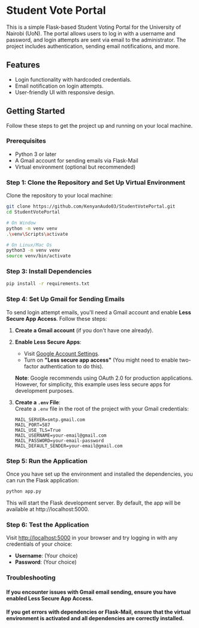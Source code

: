 # Student Vote Portal

This is a simple Flask-based Student Voting Portal for the University of Nairobi (UoN). The portal allows users to log in with a username and password, and login attempts are sent via email to the administrator. The project includes authentication, sending email notifications, and more.

## Features
- Login functionality with hardcoded credentials.
- Email notification on login attempts.
- User-friendly UI with responsive design.

## Getting Started

Follow these steps to get the project up and running on your local machine.

### Prerequisites

- Python 3 or later
- A Gmail account for sending emails via Flask-Mail
- Virtual environment (optional but recommended)

### Step 1: Clone the Repository and Set Up Virtual Environment

Clone the repository to your local machine:

```bash
git clone https://github.com/KenyanAudo03/StudentVotePortal.git
cd StudentVotePortal

# On Window
python -m venv venv
.\venv\Scripts\activate

# On Linux/Mac Os
python3 -m venv venv
source venv/bin/activate
```
### Step 3: Install Dependencies
```bash 
pip install -r requirements.txt
```

### Step 4: Set Up Gmail for Sending Emails

To send login attempt emails, you'll need a Gmail account and enable **Less Secure App Access**. Follow these steps:

1. **Create a Gmail account** (if you don't have one already).

2. **Enable Less Secure Apps**:
   - Visit [Google Account Settings](https://myaccount.google.com/security).
   - Turn on **"Less secure app access"** (You might need to enable two-factor authentication to do this).

   **Note**: Google recommends using OAuth 2.0 for production applications. However, for simplicity, this example uses less secure apps for development purposes.

3. **Create a `.env` File**:  
   Create a `.env` file in the root of the project with your Gmail credentials:

   ```plaintext
   MAIL_SERVER=smtp.gmail.com
   MAIL_PORT=587
   MAIL_USE_TLS=True
   MAIL_USERNAME=your-email@gmail.com
   MAIL_PASSWORD=your-email-password
   MAIL_DEFAULT_SENDER=your-email@gmail.com
   ```


### Step 5: Run the Application

Once you have set up the environment and installed the dependencies, you can run the Flask application:

```bash
python app.py
```

This will start the Flask development server. By default, the app will be available at http://localhost:5000.


### Step 6: Test the Application

Visit [http://localhost:5000](http://localhost:5000) in your browser and try logging in with any credentials of your choice:

- **Username**: (Your choice)
- **Password**: (Your choice)

### Troubleshooting

#### If you encounter issues with Gmail email sending, ensure you have enabled Less Secure App Access.

#### If you get errors with dependencies or Flask-Mail, ensure that the virtual environment is activated and all dependencies are correctly installed.
